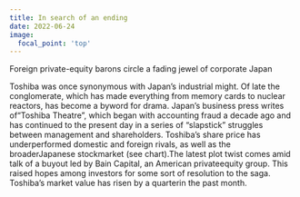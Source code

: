 ```yaml
---
title: In search of an ending
date: 2022-06-24
image:
  focal_point: 'top'
---
```


Foreign private-equity barons circle a fading jewel of corporate Japan

<!--more-->

Toshiba was once synonymous with Japan’s industrial might. Of late the conglomerate, which has made everything from memory cards to nuclear reactors, has become a byword for drama. Japan’s business press writes of“Toshiba Theatre”, which began with accounting fraud a decade ago and has continued to the present day in a series of “slapstick” struggles between management and shareholders. Toshiba’s share price has underperformed domestic and foreign rivals, as well as the broaderJapanese stockmarket (see chart).The latest plot twist comes amid talk of a buy­out led by Bain Capital, an American private­equity group. This raised hopes among investors for some sort of resolution to the saga. Toshiba’s market value has risen by a quarterin the past month.